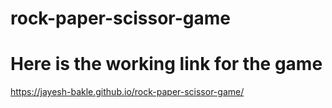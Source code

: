 # rock-paper-scissor-game

# Here is the working link for the game

https://jayesh-bakle.github.io/rock-paper-scissor-game/
